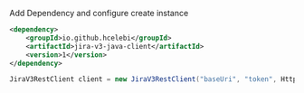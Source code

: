 Add Dependency and configure create instance

```xml
<dependency>
    <groupId>io.github.hcelebi</groupId>
    <artifactId>jira-v3-java-client</artifactId>
    <version>1</version>
</dependency>
```

```java
JiraV3RestClient client = new JiraV3RestClient("baseUri", "token", HttpClient.newHttpClient());
```
